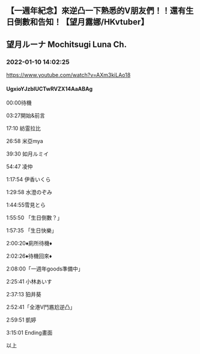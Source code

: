 ## 【一週年紀念】來逆凸一下熟悉的V朋友們！！還有生日倒數和告知！【望月露娜/HKvtuber】
## 望月ルーナ  Mochitsugi Luna Ch.
### 2022-01-10 14:02:25
https://www.youtube.com/watch?v=AXm3kiLAo18
#### UgxioYJzbIUCTwRVZX14AaABAg
00:00待機

03:27開始&前言

17:10 紡霊拉比

26:58 米亞mya

39:30 如月ルミイ

54:47 凌仲

1:17:54 伊香いくら

1:29:58 水澄のぞみ

1:44:55雪見とら

1:55:50 「生日倒數？」

1:57:35 「生日快樂」

2:00:20♦廁所待機♦

2:02:26♦待機回來♦

2:08:00「一週年goods準備中」

2:25:41 小林あいす

2:37:13 狛井葵

2:52:41「全港V鬥尷尬逆凸」

2:59:51 凱婷

3:15:01 Ending畫面

以上

